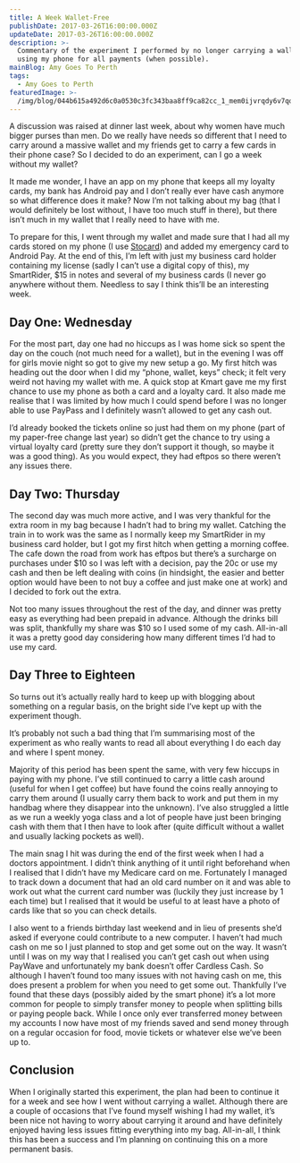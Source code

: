 ```yaml
---
title: A Week Wallet-Free
publishDate: 2017-03-26T16:00:00.000Z
updateDate: 2017-03-26T16:00:00.000Z
description: >-
  Commentary of the experiment I performed by no longer carrying a wallet and
  using my phone for all payments (when possible).
mainBlog: Amy Goes To Perth
tags:
  - Amy Goes to Perth
featuredImage: >-
  /img/blog/044b615a492d6c0a0530c3fc343baa8ff9ca82cc_1_mem0ijvrqdy6v7qodrggva.jpg
---
```

A discussion was raised at dinner last week, about why women have much bigger purses than men. Do we really have needs so different that I need to carry around a massive wallet and my friends get to carry a few cards in their phone case? So I decided to do an experiment, can I go a week without my wallet?

It made me wonder, I have an app on my phone that keeps all my loyalty cards, my bank has Android pay and I don’t really ever have cash anymore so what difference does it make? Now I’m not talking about my bag (that I would definitely be lost without, I have too much stuff in there), but there isn’t much in my wallet that I really need to have with me.

To prepare for this, I went through my wallet and made sure that I had all my cards stored on my phone (I use [Stocard](https://stocardapp.com/)) and added my emergency card to Android Pay. At the end of this, I’m left with just my business card holder containing my license (sadly I can’t use a digital copy of this), my SmartRider, $15 in notes and several of my business cards (I never go anywhere without them. Needless to say I think this’ll be an interesting week.

## Day One: Wednesday

For the most part, day one had no hiccups as I was home sick so spent the day on the couch (not much need for a wallet), but in the evening I was off for girls movie night so got to give my new setup a go. My first hitch was heading out the door when I did my “phone, wallet, keys” check; it felt very weird not having my wallet with me. A quick stop at Kmart gave me my first chance to use my phone as both a card and a loyalty card. It also made me realise that I was limited by how much I could spend before I was no longer able to use PayPass and I definitely wasn’t allowed to get any cash out.

I’d already booked the tickets online so just had them on my phone (part of my paper-free change last year) so didn’t get the chance to try using a virtual loyalty card (pretty sure they don’t support it though, so maybe it was a good thing). As you would expect, they had eftpos so there weren’t any issues there.

## Day Two: Thursday

The second day was much more active, and I was very thankful for the extra room in my bag because I hadn’t had to bring my wallet. Catching the train in to work was the same as I normally keep my SmartRider in my business card holder, but I got my first hitch when getting a morning coffee. The cafe down the road from work has eftpos but there’s a surcharge on purchases under $10 so I was left with a decision, pay the 20c or use my cash and then be left dealing with coins (in hindsight, the easier and better option would have been to not buy a coffee and just make one at work) and I decided to fork out the extra.

Not too many issues throughout the rest of the day, and dinner was pretty easy as everything had been prepaid in advance. Although the drinks bill was split, thankfully my share was $10 so I used some of my cash. All-in-all it was a pretty good day considering how many different times I’d had to use my card.

## Day Three to Eighteen

So turns out it’s actually really hard to keep up with blogging about something on a regular basis, on the bright side I’ve kept up with the experiment though.

It’s probably not such a bad thing that I’m summarising most of the experiment as who really wants to read all about everything I do each day and where I spent money.

Majority of this period has been spent the same, with very few hiccups in paying with my phone. I’ve still continued to carry a little cash around (useful for when I get coffee) but have found the coins really annoying to carry them around (I usually carry them back to work and put them in my handbag where they disappear into the unknown). I’ve also struggled a little as we run a weekly yoga class and a lot of people have just been bringing cash with them that I then have to look after (quite difficult without a wallet and usually lacking pockets as well).

The main snag I hit was during the end of the first week when I had a doctors appointment. I didn’t think anything of it until right beforehand when I realised that I didn’t have my Medicare card on me. Fortunately I managed to track down a document that had an old card number on it and was able to work out what the current card number was (luckily they just increase by 1 each time) but I realised that it would be useful to at least have a photo of cards like that so you can check details.

I also went to a friends birthday last weekend and in lieu of presents she’d asked if everyone could contribute to a new computer. I haven’t had much cash on me so I just planned to stop and get some out on the way. It wasn’t until I was on my way that I realised you can’t get cash out when using PayWave and unfortunately my bank doesn’t offer Cardless Cash. So although I haven’t found too many issues with not having cash on me, this does present a problem for when you need to get some out. Thankfully I’ve found that these days (possibly aided by the smart phone) it’s a lot more common for people to simply transfer money to people when splitting bills or paying people back. While I once only ever transferred money between my accounts I now have most of my friends saved and send money through on a regular occasion for food, movie tickets or whatever else we’ve been up to.

## Conclusion

When I originally started this experiment, the plan had been to continue it for a week and see how I went without carrying a wallet. Although there are a couple of occasions that I’ve found myself wishing I had my wallet, it’s been nice not having to worry about carrying it around and have definitely enjoyed having less issues fitting everything into my bag. All-in-all, I think this has been a success and I’m planning on continuing this on a more permanent basis.
